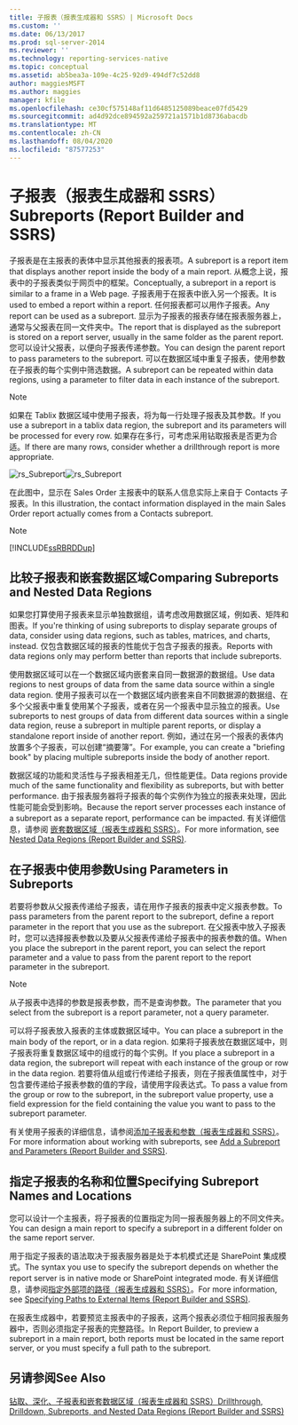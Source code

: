 ```yaml
---
title: 子报表（报表生成器和 SSRS）| Microsoft Docs
ms.custom: ''
ms.date: 06/13/2017
ms.prod: sql-server-2014
ms.reviewer: ''
ms.technology: reporting-services-native
ms.topic: conceptual
ms.assetid: ab5bea3a-109e-4c25-92d9-494df7c52dd8
author: maggiesMSFT
ms.author: maggies
manager: kfile
ms.openlocfilehash: ce30cf575148af11d6485125089beace07fd5429
ms.sourcegitcommit: ad4d92dce894592a259721a1571b1d8736abacdb
ms.translationtype: MT
ms.contentlocale: zh-CN
ms.lasthandoff: 08/04/2020
ms.locfileid: "87577253"
---
```

# <a name="subreports-report-builder-and-ssrs"></a><span data-ttu-id="edd82-102">子报表（报表生成器和 SSRS）</span><span class="sxs-lookup"><span data-stu-id="edd82-102">Subreports (Report Builder and SSRS)</span></span>
  <span data-ttu-id="edd82-103">子报表是在主报表的表体中显示其他报表的报表项。</span><span class="sxs-lookup"><span data-stu-id="edd82-103">A subreport is a report item that displays another report inside the body of a main report.</span></span> <span data-ttu-id="edd82-104">从概念上说，报表中的子报表类似于网页中的框架。</span><span class="sxs-lookup"><span data-stu-id="edd82-104">Conceptually, a subreport in a report is similar to a frame in a Web page.</span></span> <span data-ttu-id="edd82-105">子报表用于在报表中嵌入另一个报表。</span><span class="sxs-lookup"><span data-stu-id="edd82-105">It is used to embed a report within a report.</span></span> <span data-ttu-id="edd82-106">任何报表都可以用作子报表。</span><span class="sxs-lookup"><span data-stu-id="edd82-106">Any report can be used as a subreport.</span></span> <span data-ttu-id="edd82-107">显示为子报表的报表存储在报表服务器上，通常与父报表在同一文件夹中。</span><span class="sxs-lookup"><span data-stu-id="edd82-107">The report that is displayed as the subreport is stored on a report server, usually in the same folder as the parent report.</span></span> <span data-ttu-id="edd82-108">您可以设计父报表，以便向子报表传递参数。</span><span class="sxs-lookup"><span data-stu-id="edd82-108">You can design the parent report to pass parameters to the subreport.</span></span> <span data-ttu-id="edd82-109">可以在数据区域中重复子报表，使用参数在子报表的每个实例中筛选数据。</span><span class="sxs-lookup"><span data-stu-id="edd82-109">A subreport can be repeated within data regions, using a parameter to filter data in each instance of the subreport.</span></span>  
  
> [!NOTE]  
>  <span data-ttu-id="edd82-110">如果在 Tablix 数据区域中使用子报表，将为每一行处理子报表及其参数。</span><span class="sxs-lookup"><span data-stu-id="edd82-110">If you use a subreport in a tablix data region, the subreport and its parameters will be processed for every row.</span></span> <span data-ttu-id="edd82-111">如果存在多行，可考虑采用钻取报表是否更为合适。</span><span class="sxs-lookup"><span data-stu-id="edd82-111">If there are many rows, consider whether a drillthrough report is more appropriate.</span></span>  
  
 <span data-ttu-id="edd82-112">![rs_Subreport](../media/rs-subreport.gif "rs_Subreport")</span><span class="sxs-lookup"><span data-stu-id="edd82-112">![rs_Subreport](../media/rs-subreport.gif "rs_Subreport")</span></span>  
  
 <span data-ttu-id="edd82-113">在此图中，显示在 Sales Order 主报表中的联系人信息实际上来自于 Contacts 子报表。</span><span class="sxs-lookup"><span data-stu-id="edd82-113">In this illustration, the contact information displayed in the main Sales Order report actually comes from a Contacts subreport.</span></span>  
  
> [!NOTE]  
>  [!INCLUDE[ssRBRDDup](../../includes/ssrbrddup-md.md)]  
  
## <a name="comparing-subreports-and-nested-data-regions"></a><span data-ttu-id="edd82-114">比较子报表和嵌套数据区域</span><span class="sxs-lookup"><span data-stu-id="edd82-114">Comparing Subreports and Nested Data Regions</span></span>  
 <span data-ttu-id="edd82-115">如果您打算使用子报表来显示单独数据组，请考虑改用数据区域，例如表、矩阵和图表。</span><span class="sxs-lookup"><span data-stu-id="edd82-115">If you're thinking of using subreports to display separate groups of data, consider using data regions, such as tables, matrices, and charts, instead.</span></span> <span data-ttu-id="edd82-116">仅包含数据区域的报表的性能优于包含子报表的报表。</span><span class="sxs-lookup"><span data-stu-id="edd82-116">Reports with data regions only may perform better than reports that include subreports.</span></span>  
  
 <span data-ttu-id="edd82-117">使用数据区域可以在一个数据区域内嵌套来自同一数据源的数据组。</span><span class="sxs-lookup"><span data-stu-id="edd82-117">Use data regions to nest groups of data from the same data source within a single data region.</span></span> <span data-ttu-id="edd82-118">使用子报表可以在一个数据区域内嵌套来自不同数据源的数据组、在多个父报表中重复使用某个子报表，或者在另一个报表中显示独立的报表。</span><span class="sxs-lookup"><span data-stu-id="edd82-118">Use subreports to nest groups of data from different data sources within a single data region, reuse a subreport in multiple parent reports, or display a standalone report inside of another report.</span></span> <span data-ttu-id="edd82-119">例如，通过在另一个报表的表体内放置多个子报表，可以创建“摘要簿”。</span><span class="sxs-lookup"><span data-stu-id="edd82-119">For example, you can create a "briefing book" by placing multiple subreports inside the body of another report.</span></span>  
  
 <span data-ttu-id="edd82-120">数据区域的功能和灵活性与子报表相差无几，但性能更佳。</span><span class="sxs-lookup"><span data-stu-id="edd82-120">Data regions provide much of the same functionality and flexibility as subreports, but with better performance.</span></span> <span data-ttu-id="edd82-121">由于报表服务器将子报表的每个实例作为独立的报表来处理，因此性能可能会受到影响。</span><span class="sxs-lookup"><span data-stu-id="edd82-121">Because the report server processes each instance of a subreport as a separate report, performance can be impacted.</span></span> <span data-ttu-id="edd82-122">有关详细信息，请参阅 [嵌套数据区域（报表生成器和 SSRS）](nested-data-regions-report-builder-and-ssrs.md)。</span><span class="sxs-lookup"><span data-stu-id="edd82-122">For more information, see [Nested Data Regions &#40;Report Builder and SSRS&#41;](nested-data-regions-report-builder-and-ssrs.md).</span></span>  
  
## <a name="using-parameters-in-subreports"></a><span data-ttu-id="edd82-123">在子报表中使用参数</span><span class="sxs-lookup"><span data-stu-id="edd82-123">Using Parameters in Subreports</span></span>  
 <span data-ttu-id="edd82-124">若要将参数从父报表传递给子报表，请在用作子报表的报表中定义报表参数。</span><span class="sxs-lookup"><span data-stu-id="edd82-124">To pass parameters from the parent report to the subreport, define a report parameter in the report that you use as the subreport.</span></span> <span data-ttu-id="edd82-125">在父报表中放入子报表时，您可以选择报表参数以及要从父报表传递给子报表中的报表参数的值。</span><span class="sxs-lookup"><span data-stu-id="edd82-125">When you place the subreport in the parent report, you can select the report parameter and a value to pass from the parent report to the report parameter in the subreport.</span></span>  
  
> [!NOTE]  
>  <span data-ttu-id="edd82-126">从子报表中选择的参数是报表参数，而不是查询参数。</span><span class="sxs-lookup"><span data-stu-id="edd82-126">The parameter that you select from the subreport is a report parameter, not a query parameter.</span></span>  
  
 <span data-ttu-id="edd82-127">可以将子报表放入报表的主体或数据区域中。</span><span class="sxs-lookup"><span data-stu-id="edd82-127">You can place a subreport in the main body of the report, or in a data region.</span></span> <span data-ttu-id="edd82-128">如果将子报表放在数据区域中，则子报表将重复数据区域中的组或行的每个实例。</span><span class="sxs-lookup"><span data-stu-id="edd82-128">If you place a subreport in a data region, the subreport will repeat with each instance of the group or row in the data region.</span></span> <span data-ttu-id="edd82-129">若要将值从组或行传递给子报表，则在子报表值属性中，对于包含要传递给子报表参数的值的字段，请使用字段表达式。</span><span class="sxs-lookup"><span data-stu-id="edd82-129">To pass a value from the group or row to the subreport, in the subreport value property, use a field expression for the field containing the value you want to pass to the subreport parameter.</span></span>  
  
 <span data-ttu-id="edd82-130">有关使用子报表的详细信息，请参阅[添加子报表和参数（报表生成器和 SSRS）](add-a-subreport-and-parameters-report-builder-and-ssrs.md)。</span><span class="sxs-lookup"><span data-stu-id="edd82-130">For more information about working with subreports, see [Add a Subreport and Parameters &#40;Report Builder and SSRS&#41;](add-a-subreport-and-parameters-report-builder-and-ssrs.md).</span></span>  
  
## <a name="specifying-subreport-names-and-locations"></a><span data-ttu-id="edd82-131">指定子报表的名称和位置</span><span class="sxs-lookup"><span data-stu-id="edd82-131">Specifying Subreport Names and Locations</span></span>  
 <span data-ttu-id="edd82-132">您可以设计一个主报表，将子报表的位置指定为同一报表服务器上的不同文件夹。</span><span class="sxs-lookup"><span data-stu-id="edd82-132">You can design a main report to specify a subreport in a different folder on the same report server.</span></span>  
  
 <span data-ttu-id="edd82-133">用于指定子报表的语法取决于报表服务器是处于本机模式还是 SharePoint 集成模式。</span><span class="sxs-lookup"><span data-stu-id="edd82-133">The syntax you use to specify the subreport depends on whether the report server is in native mode or SharePoint integrated mode.</span></span> <span data-ttu-id="edd82-134">有关详细信息，请参阅[指定外部项的路径（报表生成器和 SSRS）](specifying-paths-to-external-items-report-builder-and-ssrs.md)。</span><span class="sxs-lookup"><span data-stu-id="edd82-134">For more information, see [Specifying Paths to External Items &#40;Report Builder and SSRS&#41;](specifying-paths-to-external-items-report-builder-and-ssrs.md).</span></span>  
  
 <span data-ttu-id="edd82-135">在报表生成器中，若要预览主报表中的子报表，这两个报表必须位于相同报表服务器中，否则必须指定子报表的完整路径。</span><span class="sxs-lookup"><span data-stu-id="edd82-135">In Report Builder, to preview a subreport in a main report, both reports must be located in the same report server, or you must specify a full path to the subreport.</span></span>  
  
## <a name="see-also"></a><span data-ttu-id="edd82-136">另请参阅</span><span class="sxs-lookup"><span data-stu-id="edd82-136">See Also</span></span>  
 [<span data-ttu-id="edd82-137">钻取、深化、子报表和嵌套数据区域（报表生成器和 SSRS）</span><span class="sxs-lookup"><span data-stu-id="edd82-137">Drillthrough, Drilldown, Subreports, and Nested Data Regions &#40;Report Builder and SSRS&#41;</span></span>](drillthrough-drilldown-subreports-and-nested-data-regions.md)  
  
  

